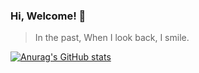 ### Hi, Welcome! 👋

> In the past, When I look back, I smile.

<!--
**OnlyProbie/OnlyProbie** is a ✨ _special_ ✨ repository because its `README.md` (this file) appears on your GitHub profile.

Here are some ideas to get you started:

- 🔭 I’m currently working on ...
- 🌱 I’m currently learning ...
- 👯 I’m looking to collaborate on ...
- 🤔 I’m looking for help with ...
- 💬 Ask me about ...
- 📫 How to reach me: ...
- 😄 Pronouns: ...
- ⚡ Fun fact: ...
-->

[![Anurag's GitHub stats](https://github-readme-stats.vercel.app/api?username=OnlyProbie&bg_color=30,FFFFFFEE,70F3FFEE&show_icons=true&title_color=003472&text_color=8D4BBB&icon_color=FF7500)](https://github.com/OnlyProbie)
